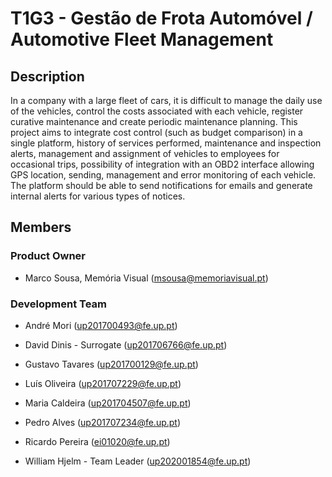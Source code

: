 # T1G3 - Gestão de Frota Automóvel / Automotive Fleet Management

## Description
In a company with a large fleet of cars, it is difficult to manage the daily use of the vehicles, control the costs associated with each vehicle, register curative maintenance and create periodic maintenance planning. This project aims to integrate cost control (such as budget comparison) in a single platform, history of services performed, maintenance and inspection alerts, management and assignment of vehicles to employees for occasional trips, possibility of integration with an OBD2 interface allowing GPS location, sending, management and error monitoring of each vehicle. The platform should be able to send notifications for emails and generate internal alerts for various types of notices.

## Members

### Product Owner

* Marco Sousa, Memória Visual (msousa@memoriavisual.pt)

### Development Team

* André Mori (up201700493@fe.up.pt)

* David Dinis - Surrogate (up201706766@fe.up.pt)

* Gustavo Tavares (up201700129@fe.up.pt)

* Luís Oliveira (up201707229@fe.up.pt)

* Maria Caldeira (up201704507@fe.up.pt)

* Pedro Alves (up201707234@fe.up.pt)

* Ricardo Pereira (ei01020@fe.up.pt)

* William Hjelm - Team Leader (up202001854@fe.up.pt)